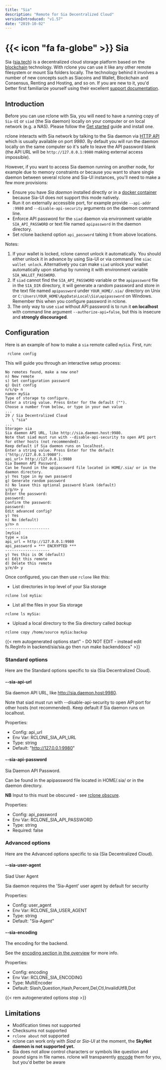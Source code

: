 ```yaml
---
title: "Sia"
description: "Remote for Sia Decentralized Cloud"
versionIntroduced: "v1.57"
date: "2019-10-02"
---
```


# {{< icon "fa fa-globe" >}} Sia

Sia ([sia.tech](https://sia.tech/)) is a decentralized cloud storage platform
based on the [blockchain](https://wikipedia.org/wiki/Blockchain) technology.
With rclone you can use it like any other remote filesystem or mount Sia folders
locally. The technology behind it involves a number of new concepts such as
Siacoins and Wallet, Blockchain and Consensus, Renting and Hosting, and so on.
If you are new to it, you'd better first familiarize yourself using their
excellent [support documentation](https://support.sia.tech/).

## Introduction

Before you can use rclone with Sia, you will need to have a running copy of
`Sia-UI` or `siad` (the Sia daemon) locally on your computer or on local
network (e.g. a NAS). Please follow the [Get started](https://sia.tech/get-started)
guide and install one.

rclone interacts with Sia network by talking to the Sia daemon via [HTTP API](https://sia.tech/docs/)
which is usually available on port _9980_. By default you will run the daemon
locally on the same computer so it's safe to leave the API password blank
(the API URL will be `http://127.0.0.1:9980` making external access impossible).

However, if you want to access Sia daemon running on another node, for example
due to memory constraints or because you want to share single daemon between
several rclone and Sia-UI instances, you'll need to make a few more provisions:
- Ensure you have _Sia daemon_ installed directly or in
  a [docker container](https://github.com/SiaFoundation/siad/pkgs/container/siad)
  because Sia-UI does not support this mode natively.
- Run it on externally accessible port, for example provide `--api-addr :9980`
  and `--disable-api-security` arguments on the daemon command line.
- Enforce API password for the `siad` daemon via environment variable
  `SIA_API_PASSWORD` or text file named `apipassword` in the daemon directory.
- Set rclone backend option `api_password` taking it from above locations.


Notes:
1. If your wallet is locked, rclone cannot unlock it automatically.
   You should either unlock it in advance by using Sia-UI or via command line
   `siac wallet unlock`.
   Alternatively you can make `siad` unlock your wallet automatically upon
   startup by running it with environment variable `SIA_WALLET_PASSWORD`.
2. If `siad` cannot find the `SIA_API_PASSWORD` variable or the `apipassword` file
   in the `SIA_DIR` directory, it will generate a random password and store in the
   text file named `apipassword` under `YOUR_HOME/.sia/` directory on Unix
   or `C:\Users\YOUR_HOME\AppData\Local\Sia\apipassword` on Windows.
   Remember this when you configure password in rclone.
3. The only way to use `siad` without API password is to run it **on localhost**
   with command line argument `--authorize-api=false`, but this is insecure and
   **strongly discouraged**.

## Configuration

Here is an example of how to make a `sia` remote called `mySia`.
First, run:

     rclone config

This will guide you through an interactive setup process:

```
No remotes found, make a new one?
n) New remote
s) Set configuration password
q) Quit config
n/s/q> n
name> mySia
Type of storage to configure.
Enter a string value. Press Enter for the default ("").
Choose a number from below, or type in your own value
...
29 / Sia Decentralized Cloud
   \ "sia"
...
Storage> sia
Sia daemon API URL, like http://sia.daemon.host:9980.
Note that siad must run with --disable-api-security to open API port for other hosts (not recommended).
Keep default if Sia daemon runs on localhost.
Enter a string value. Press Enter for the default ("http://127.0.0.1:9980").
api_url> http://127.0.0.1:9980
Sia Daemon API Password.
Can be found in the apipassword file located in HOME/.sia/ or in the daemon directory.
y) Yes type in my own password
g) Generate random password
n) No leave this optional password blank (default)
y/g/n> y
Enter the password:
password:
Confirm the password:
password:
Edit advanced config?
y) Yes
n) No (default)
y/n> n
--------------------
[mySia]
type = sia
api_url = http://127.0.0.1:9980
api_password = *** ENCRYPTED ***
--------------------
y) Yes this is OK (default)
e) Edit this remote
d) Delete this remote
y/e/d> y
```

Once configured, you can then use `rclone` like this:

- List directories in top level of your Sia storage

```
rclone lsd mySia:
```

- List all the files in your Sia storage

```
rclone ls mySia:
```

- Upload a local directory to the Sia directory called _backup_

```
rclone copy /home/source mySia:backup
```

{{< rem autogenerated options start" - DO NOT EDIT - instead edit fs.RegInfo in backend/sia/sia.go then run make backenddocs" >}}
### Standard options

Here are the Standard options specific to sia (Sia Decentralized Cloud).

#### --sia-api-url

Sia daemon API URL, like http://sia.daemon.host:9980.

Note that siad must run with --disable-api-security to open API port for other hosts (not recommended).
Keep default if Sia daemon runs on localhost.

Properties:

- Config:      api_url
- Env Var:     RCLONE_SIA_API_URL
- Type:        string
- Default:     "http://127.0.0.1:9980"

#### --sia-api-password

Sia Daemon API Password.

Can be found in the apipassword file located in HOME/.sia/ or in the daemon directory.

**NB** Input to this must be obscured - see [rclone obscure](/commands/rclone_obscure/).

Properties:

- Config:      api_password
- Env Var:     RCLONE_SIA_API_PASSWORD
- Type:        string
- Required:    false

### Advanced options

Here are the Advanced options specific to sia (Sia Decentralized Cloud).

#### --sia-user-agent

Siad User Agent

Sia daemon requires the 'Sia-Agent' user agent by default for security

Properties:

- Config:      user_agent
- Env Var:     RCLONE_SIA_USER_AGENT
- Type:        string
- Default:     "Sia-Agent"

#### --sia-encoding

The encoding for the backend.

See the [encoding section in the overview](/overview/#encoding) for more info.

Properties:

- Config:      encoding
- Env Var:     RCLONE_SIA_ENCODING
- Type:        MultiEncoder
- Default:     Slash,Question,Hash,Percent,Del,Ctl,InvalidUtf8,Dot

{{< rem autogenerated options stop >}}

## Limitations

- Modification times not supported
- Checksums not supported
- `rclone about` not supported
- rclone can work only with _Siad_ or _Sia-UI_ at the moment,
  the **SkyNet daemon is not supported yet.**
- Sia does not allow control characters or symbols like question and pound
  signs in file names. rclone will transparently [encode](/overview/#encoding)
  them for you, but you'd better be aware
